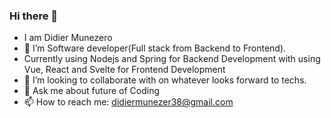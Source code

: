 ### Hi there 👋
- I am Didier Munezero
- 🔭 I’m Software developer(Full stack from Backend to Frontend).
- Currently using Nodejs and Spring for Backend Development
with using Vue, React and Svelte for Frontend Development
- 👯 I’m looking to collaborate with on whatever looks forward to techs.
- 💬 Ask me about future of Coding
- 📫 How to reach me: didiermunezer38@gmail.com

